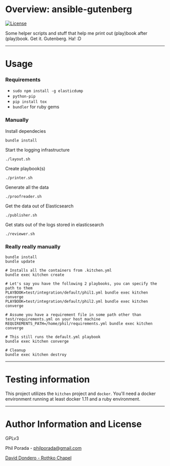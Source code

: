 # Overview: ansible-gutenberg
[![License](https://img.shields.io/badge/license-GPLv3-brightgreen.svg)](LICENSE)

Some helper scripts and stuff that help me print out (play)book after (play)book. Get it. Gutenberg. Ha! :D

- - - -

# Usage

### Requirements

* `sudo npm install -g elasticdump`
* `python-pip`
* `pip install tox`
* `bundler` for ruby gems

### Manually
Install dependecies

    bundle install

Start the logging infrastructure

    ./layout.sh

Create playbook(s)

    ./printer.sh

Generate all the data

    ./proofreader.sh

Get the data out of Elasticsearch

    ./publisher.sh

Get stats out of the logs stored in elasticsearch

    ./reviewer.sh

### Really really manually

    bundle install
    bundle update

    # Installs all the containers from .kitchen.yml
    bundle exec kitchen create

    # Let's say you have the following 2 playbooks, you can specify the path to them
    PLAYBOOK=test/integration/default/phil1.yml bundle exec kitchen converge
    PLAYBOOK=test/integration/default/phil2.yml bundle exec kitchen converge

    # Assume you have a requirement file in some path other than test/requirements.yml on your host machine
    REQUIREMENTS_PATH=/home/phil/requirements.yml bundle exec kitchen converge

    # This still runs the default.yml playbook
    bundle exec kitchen converge

    # Cleanup
    bundle exec kitchen destroy

- - - -

# Testing information

This project utilizes the `kitchen` project and `docker`. You'll need a docker environment running at least docker 1.11 and a ruby environment.

- - - -

# Author Information and License

GPLv3

Phil Porada - philporada@gmail.com

[David Dondero - Rothko Chapel](https://www.youtube.com/watch?v=SMLlp_7yNNc)
